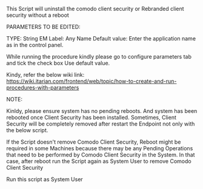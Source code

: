 This Script will uninstall the comodo client security or Rebranded client security without a reboot

PARAMETERS TO BE EDITED:

TYPE: String
EM Label: Any Name
Default value: Enter the application name as in the control panel.

While running the procedure kindly please go to configure parameters tab and tick the check box Use default value.

Kindy, refer the below wiki link:
https://wiki.itarian.com/frontend/web/topic/how-to-create-and-run-procedures-with-parameters

NOTE:

Kinldy, please ensure system has no pending reboots. And system has been rebooted once Client Security has been installed. Sometimes, Client Security will be completely removed after restart the Endpoint not only with the below script.

If the Script doesn't remove Comodo Client Security, Reboot might be required in some Machines because there may be any Pending Operations that need to be performed by Comodo Client Security in the System. In that case, after reboot run the Script again as System User to remove Comodo Client Security 

 

 Run this script as System User
